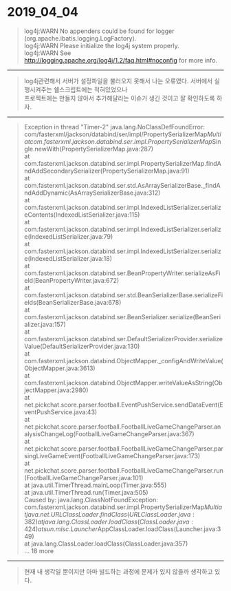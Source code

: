 # 2019_04_04
  
> log4j:WARN No appenders could be found for logger (org.apache.ibatis.logging.LogFactory).  
> log4j:WARN Please initialize the log4j system properly.  
> log4j:WARN See http://logging.apache.org/log4j/1.2/faq.html#noconfig for more info.  
* * *  
> log4j관련해서 서버가 설정파일을 불러오지 못해서 나는 오류였다. 서버에서 실행시켜주는 쉘스크립트에는 적혀있었으나  
> 프로젝트에는 만들지 않아서 추가해달라는 이슈가 생긴 것이고 잘 확인하도록 하자.  

* * *  
  
> Exception in thread "Timer-2" java.lang.NoClassDefFoundError: com/fasterxml/jackson/databind/ser/impl/PropertySerializerMap$Multi  
>	at com.fasterxml.jackson.databind.ser.impl.PropertySerializerMap$Single.newWith(PropertySerializerMap.java:287)  
>	at com.fasterxml.jackson.databind.ser.impl.PropertySerializerMap.findAndAddSecondarySerializer(PropertySerializerMap.java:91)  
>	at com.fasterxml.jackson.databind.ser.std.AsArraySerializerBase._findAndAddDynamic(AsArraySerializerBase.java:312)  
>	at com.fasterxml.jackson.databind.ser.impl.IndexedListSerializer.serializeContents(IndexedListSerializer.java:115)  
>	at com.fasterxml.jackson.databind.ser.impl.IndexedListSerializer.serialize(IndexedListSerializer.java:79)  
>	at com.fasterxml.jackson.databind.ser.impl.IndexedListSerializer.serialize(IndexedListSerializer.java:18)  
>	at com.fasterxml.jackson.databind.ser.BeanPropertyWriter.serializeAsField(BeanPropertyWriter.java:672)  
>	at com.fasterxml.jackson.databind.ser.std.BeanSerializerBase.serializeFields(BeanSerializerBase.java:678)  
>	at com.fasterxml.jackson.databind.ser.BeanSerializer.serialize(BeanSerializer.java:157)  
>	at com.fasterxml.jackson.databind.ser.DefaultSerializerProvider.serializeValue(DefaultSerializerProvider.java:130)  
>	at com.fasterxml.jackson.databind.ObjectMapper._configAndWriteValue(ObjectMapper.java:3613)  
>	at com.fasterxml.jackson.databind.ObjectMapper.writeValueAsString(ObjectMapper.java:2980)  
>	at net.pickchat.score.parser.football.EventPushService.sendDataEvent(EventPushService.java:43)  
>	at net.pickchat.score.parser.football.FootballLiveGameChangeParser.analysisChangeLog(FootballLiveGameChangeParser.java:367)  
>	at net.pickchat.score.parser.football.FootballLiveGameChangeParser.parsingLiveGameEvent(FootballLiveGameChangeParser.java:173)  
>	at net.pickchat.score.parser.football.FootballLiveGameChangeParser.run(FootballLiveGameChangeParser.java:101)  
>	at java.util.TimerThread.mainLoop(Timer.java:555)  
>	at java.util.TimerThread.run(Timer.java:505)  
>Caused by: java.lang.ClassNotFoundException: com.fasterxml.jackson.databind.ser.impl.PropertySerializerMap$Multi  
>	at java.net.URLClassLoader.findClass(URLClassLoader.java:382)  
>	at java.lang.ClassLoader.loadClass(ClassLoader.java:424)  
>	at sun.misc.Launcher$AppClassLoader.loadClass(Launcher.java:349)  
>	at java.lang.ClassLoader.loadClass(ClassLoader.java:357)  
>	... 18 more  
* * * 
> 현재 내 생각일 뿐이지만 아마 빌드하는 과정에 문제가 있지 않을까 생각하고 있다.